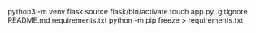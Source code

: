 python3 -m venv flask
source flask/bin/activate
touch app.py .gitignore README.md requirements.txt
python -m pip freeze > requirements.txt
